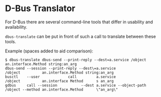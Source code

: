 # D-Bus Translator

For D-Bus there are several command-line tools that differ in usability
and availability.

`dbus-translate` can be put in front of such a call to translate between these tools.

Example (spaces added to aid comparison):

```console
$ dbus-translate dbus-send --print-reply --dest=a.service /object an.interface.Method string:an_arg
dbus-send --session --print-reply --dest\=a.service               /object          an.interface.Method string:an_arg
busctl    --user             call         a.service               /object          an.interface Method      s an_arg
gdbus     call --session           --dest a.service --object-path /object --method an.interface.Method      \"an_arg\"
```
